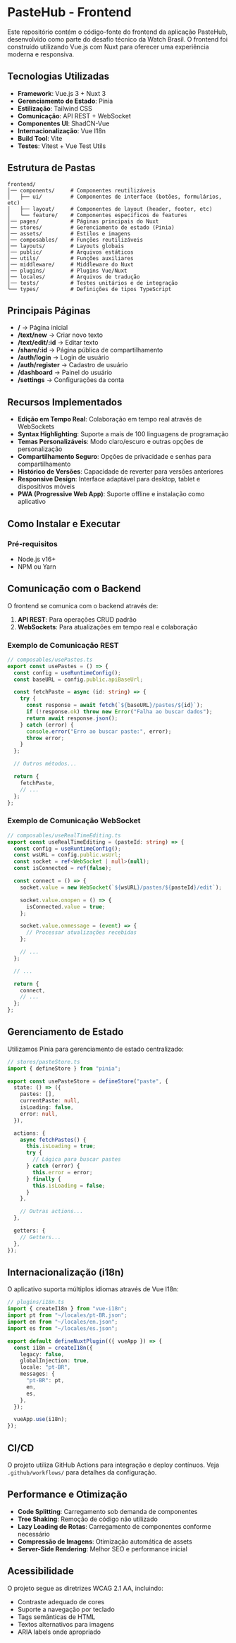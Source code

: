 # PasteHub - Frontend

Este repositório contém o código-fonte do frontend da aplicação PasteHub, desenvolvido como parte do desafio técnico da Watch Brasil. O frontend foi construído utilizando Vue.js com Nuxt para oferecer uma experiência moderna e responsiva.

## Tecnologias Utilizadas

- **Framework**: Vue.js 3 + Nuxt 3
- **Gerenciamento de Estado**: Pinia
- **Estilização**: Tailwind CSS
- **Comunicação**: API REST + WebSocket
- **Componentes UI**: ShadCN-Vue
- **Internacionalização**: Vue I18n
- **Build Tool**: Vite
- **Testes**: Vitest + Vue Test Utils

## Estrutura de Pastas

```
frontend/
│── components/     # Componentes reutilizáveis
│   ├── ui/         # Componentes de interface (botões, formulários, etc)
│   ├── layout/     # Componentes de layout (header, footer, etc)
│   └── feature/    # Componentes específicos de features
│── pages/          # Páginas principais do Nuxt
│── stores/         # Gerenciamento de estado (Pinia)
│── assets/         # Estilos e imagens
│── composables/    # Funções reutilizáveis
│── layouts/        # Layouts globais
│── public/         # Arquivos estáticos
│── utils/          # Funções auxiliares
│── middleware/     # Middleware do Nuxt
│── plugins/        # Plugins Vue/Nuxt
│── locales/        # Arquivos de tradução
│── tests/          # Testes unitários e de integração
└── types/          # Definições de tipos TypeScript
```

## Principais Páginas

- **/** → Página inicial
- **/text/new** → Criar novo texto
- **/text/edit/:id** → Editar texto
- **/share/:id** → Página pública de compartilhamento
- **/auth/login** → Login de usuário
- **/auth/register** → Cadastro de usuário
- **/dashboard** → Painel do usuário
- **/settings** → Configurações da conta

## Recursos Implementados

- **Edição em Tempo Real**: Colaboração em tempo real através de WebSockets
- **Syntax Highlighting**: Suporte a mais de 100 linguagens de programação
- **Temas Personalizáveis**: Modo claro/escuro e outras opções de personalização
- **Compartilhamento Seguro**: Opções de privacidade e senhas para compartilhamento
- **Histórico de Versões**: Capacidade de reverter para versões anteriores
- **Responsive Design**: Interface adaptável para desktop, tablet e dispositivos móveis
- **PWA (Progressive Web App)**: Suporte offline e instalação como aplicativo

## Como Instalar e Executar

### Pré-requisitos

- Node.js v16+
- NPM ou Yarn

## Comunicação com o Backend

O frontend se comunica com o backend através de:

1. **API REST**: Para operações CRUD padrão
2. **WebSockets**: Para atualizações em tempo real e colaboração

### Exemplo de Comunicação REST

```typescript
// composables/usePastes.ts
export const usePastes = () => {
  const config = useRuntimeConfig();
  const baseURL = config.public.apiBaseUrl;

  const fetchPaste = async (id: string) => {
    try {
      const response = await fetch(`${baseURL}/pastes/${id}`);
      if (!response.ok) throw new Error("Falha ao buscar dados");
      return await response.json();
    } catch (error) {
      console.error("Erro ao buscar paste:", error);
      throw error;
    }
  };

  // Outros métodos...

  return {
    fetchPaste,
    // ...
  };
};
```

### Exemplo de Comunicação WebSocket

```typescript
// composables/useRealTimeEditing.ts
export const useRealTimeEditing = (pasteId: string) => {
  const config = useRuntimeConfig();
  const wsURL = config.public.wsUrl;
  const socket = ref<WebSocket | null>(null);
  const isConnected = ref(false);

  const connect = () => {
    socket.value = new WebSocket(`${wsURL}/pastes/${pasteId}/edit`);

    socket.value.onopen = () => {
      isConnected.value = true;
    };

    socket.value.onmessage = (event) => {
      // Processar atualizações recebidas
    };

    // ...
  };

  // ...

  return {
    connect,
    // ...
  };
};
```

## Gerenciamento de Estado

Utilizamos Pinia para gerenciamento de estado centralizado:

```typescript
// stores/pasteStore.ts
import { defineStore } from "pinia";

export const usePasteStore = defineStore("paste", {
  state: () => ({
    pastes: [],
    currentPaste: null,
    isLoading: false,
    error: null,
  }),

  actions: {
    async fetchPastes() {
      this.isLoading = true;
      try {
        // Lógica para buscar pastes
      } catch (error) {
        this.error = error;
      } finally {
        this.isLoading = false;
      }
    },

    // Outras actions...
  },

  getters: {
    // Getters...
  },
});
```

## Internacionalização (i18n)

O aplicativo suporta múltiplos idiomas através de Vue I18n:

```typescript
// plugins/i18n.ts
import { createI18n } from "vue-i18n";
import pt from "~/locales/pt-BR.json";
import en from "~/locales/en.json";
import es from "~/locales/es.json";

export default defineNuxtPlugin(({ vueApp }) => {
  const i18n = createI18n({
    legacy: false,
    globalInjection: true,
    locale: "pt-BR",
    messages: {
      "pt-BR": pt,
      en,
      es,
    },
  });

  vueApp.use(i18n);
});
```

## CI/CD

O projeto utiliza GitHub Actions para integração e deploy contínuos. Veja `.github/workflows/` para detalhes da configuração.

## Performance e Otimização

- **Code Splitting**: Carregamento sob demanda de componentes
- **Tree Shaking**: Remoção de código não utilizado
- **Lazy Loading de Rotas**: Carregamento de componentes conforme necessário
- **Compressão de Imagens**: Otimização automática de assets
- **Server-Side Rendering**: Melhor SEO e performance inicial

## Acessibilidade

O projeto segue as diretrizes WCAG 2.1 AA, incluindo:

- Contraste adequado de cores
- Suporte a navegação por teclado
- Tags semânticas de HTML
- Textos alternativos para imagens
- ARIA labels onde apropriado

